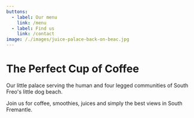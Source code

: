 ```yaml
---
buttons:
  - label: Our menu
    link: /menu
  - label: Find us
    link: /contact
image: /./images/juice-palace-back-on-beac.jpg
---
```


# The **Perfect** Cup of Coffee

Our little palace serving the human and four legged communities of South Freo's little dog beach.

Join us for coffee, smoothies, juices and simply the best views in South Fremantle.
